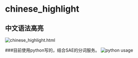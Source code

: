 chinese_highlight
=================
中文语法高亮
----------
![chinese_highlight.html]('img/jietu.png')

###目前使用python写的，结合SAE的分词服务。
![python usage]('img/jietu2.png')